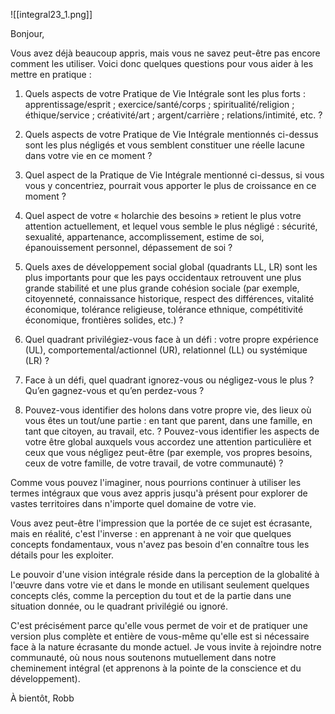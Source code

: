 
![[integral23_1.png]]

Bonjour,

Vous avez déjà beaucoup appris, mais vous ne savez peut-être pas encore comment les utiliser. Voici donc quelques questions pour vous aider à les mettre en pratique :

1. Quels aspects de votre Pratique de Vie Intégrale sont les plus forts : apprentissage/esprit ; exercice/santé/corps ; spiritualité/religion ; éthique/service ; créativité/art ; argent/carrière ; relations/intimité, etc. ?

2. Quels aspects de votre Pratique de Vie Intégrale mentionnés ci-dessus sont les plus négligés et vous semblent constituer une réelle lacune dans votre vie en ce moment ?

3. Quel aspect de la Pratique de Vie Intégrale mentionné ci-dessus, si vous vous y concentriez, pourrait vous apporter le plus de croissance en ce moment ?

4. Quel aspect de votre « holarchie des besoins » retient le plus votre attention actuellement, et lequel vous semble le plus négligé : sécurité, sexualité, appartenance, accomplissement, estime de soi, épanouissement personnel, dépassement de soi ?

5. Quels axes de développement social global (quadrants LL, LR) sont les plus importants pour que les pays occidentaux retrouvent une plus grande stabilité et une plus grande cohésion sociale (par exemple, citoyenneté, connaissance historique, respect des différences, vitalité économique, tolérance religieuse, tolérance ethnique, compétitivité économique, frontières solides, etc.) ?

6. Quel quadrant privilégiez-vous face à un défi : votre propre expérience (UL), comportemental/actionnel (UR), relationnel (LL) ou systémique (LR) ?

7. Face à un défi, quel quadrant ignorez-vous ou négligez-vous le plus ? Qu’en gagnez-vous et qu’en perdez-vous ?

8. Pouvez-vous identifier des holons dans votre propre vie, des lieux où vous êtes un tout/une partie : en tant que parent, dans une famille, en tant que citoyen, au travail, etc. ? Pouvez-vous identifier les aspects de votre être global auxquels vous accordez une attention particulière et ceux que vous négligez peut-être (par exemple, vos propres besoins, ceux de votre famille, de votre travail, de votre communauté) ?

Comme vous pouvez l'imaginer, nous pourrions continuer à utiliser les termes intégraux que vous avez appris jusqu'à présent pour explorer de vastes territoires dans n'importe quel domaine de votre vie.

Vous avez peut-être l'impression que la portée de ce sujet est écrasante, mais en réalité, c'est l'inverse : en apprenant à ne voir que quelques concepts fondamentaux, vous n'avez pas besoin d'en connaître tous les détails pour les exploiter.

Le pouvoir d'une vision intégrale réside dans la perception de la globalité à l'œuvre dans votre vie et dans le monde en utilisant seulement quelques concepts clés, comme la perception du tout et de la partie dans une situation donnée, ou le quadrant privilégié ou ignoré.

C'est précisément parce qu'elle vous permet de voir et de pratiquer une version plus complète et entière de vous-même qu'elle est si nécessaire face à la nature écrasante du monde actuel. Je vous invite à rejoindre notre communauté, où nous nous soutenons mutuellement dans notre cheminement intégral (et apprenons à la pointe de la conscience et du développement).

À bientôt,
Robb